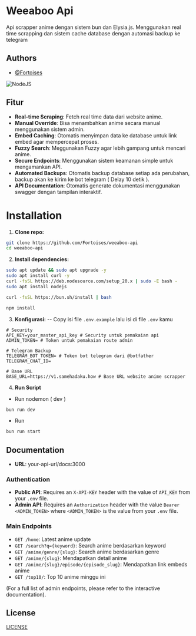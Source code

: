 # Weeaboo Api

Api scrapper anime dengan sistem bun dan Elysia.js. Menggunakan real time scrapping dan sistem cache database dengan automasi backup ke telegram
## Authors

- [@Fortoises](https://www.github.com/Fortoises)

![NodeJS](https://img.shields.io/badge/nodejs-green)
## Fitur
- **Real-time Scraping**: Fetch real time data dari website anime.
- **Manual Override**: Bisa menambahkan anime secara manual menggunakan sistem admin.
- **Embed Caching**: Otomatis menyimpan data ke database untuk link embed agar mempercepat proses.
- **Fuzzy Search**: Meggunakan Fuzzy agar lebih gampang untuk mencari anime.
- **Secure Endpoints**: Menggunakan sistem keamanan simple untuk mengamankan API.
- **Automated Backups**: Otomatis backup database setiap ada perubahan, backup akan ke kirim ke bot telegram ( Delay 10 detik ).
- **API Documentation**: Otomatis generate dokumentasi menggunakan swagger dengan tampilan interaktif.
# Installation
1. **Clone repo:**
```bash
git clone https://github.com/Fortoises/weeaboo-api
cd weeaboo-api
```

2. **Install dependencies:**
```bash
sudo apt update && sudo apt upgrade -y
sudo apt install curl -y
curl -fsSL https://deb.nodesource.com/setup_20.x | sudo -E bash -
sudo apt install nodejs
```
```bash
curl -fsSL https://bun.sh/install | bash
```
```bash
npm install
```
3. **Konfigurasi:**
-- Copy isi file ```.env.example``` lalu isi di file ```.env``` kamu
```dotenv
# Security
API_KEY=your_master_api_key # Security untuk pemakaian api
ADMIN_TOKEN= # Token untuk pemakaian route admin

# Telegram Backup
TELEGRAM_BOT_TOKEN= # Token bot telegram dari @botfather
TELEGRAM_CHAT_ID=

# Base URL
BASE_URL=https://v1.samehadaku.how # Base URL website anime scrapper
```

4. **Run Script**
- Run nodemon ( dev )
```bash
bun run dev
```
- Run 
```bash
bun run start
```
## Documentation

-    **URL**: your-api-url/docs:3000

### Authentication

-   **Public API**: Requires an `X-API-KEY` header with the value of `API_KEY` from your `.env` file.
-   **Admin API**: Requires an `Authorization` header with the value `Bearer <ADMIN_TOKEN>` where `<ADMIN_TOKEN>` is the value from your `.env` file.

### Main Endpoints

-   `GET /home`: Latest anime update
-   `GET /search?q={keyword}`: Search anime berdasarkan keyword
-   `GET /anime/genre/{slug}`: Search anime berdasarkan genre
-   `GET /anime/{slug}`: Mendapatkan detail anime
-   `GET /anime/{slug}/episode/{episode_slug}`: Mendapatkan link embeds anime
- `GET /top10/`: Top 10 anime minggu ini

(For a full list of admin endpoints, please refer to the interactive documentation).


## License

[LICENSE](https://github.com/Fortoises/weeaboo-api/blob/main/LICENSE)

